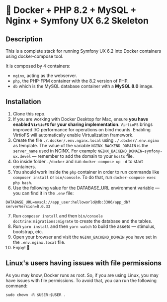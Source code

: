 # 🐳 Docker + PHP 8.2 + MySQL + Nginx + Symfony UX 6.2 Skeleton

## Description
This is a complete stack for running Symfony UX 6.2 into Docker containers using docker-compose tool.

It is composed by 4 containers:
- `nginx`, acting as the webserver.
- `php`, the PHP-FPM container with the 8.2 version of PHP.
- `db` which is the MySQL database container with a **MySQL 8.0** image.

## Installation
1. Clone this repo.
2. If you are working with Docker Desktop for Mac, ensure **you have enabled `VirtioFS` for your sharing implementation**. `VirtioFS` brings improved I/O performance for operations on bind mounts. Enabling VirtioFS will automatically enable Virtualization framework.
3. Create the file `./.docker/.env.nginx.local` using `./.docker/.env.nginx` as template. The value of the variable `NGINX_BACKEND_DOMAIN` is the `server_name` used in NGINX. For example `NGINX_BACKEND_DOMAIN=symfony-ux.devel` — remember to add the domain to your `hosts` file.
4. Go inside folder `./docker` and run `docker-compose up -d` to start containers.
5. You should work inside the `php` container in order to run commands like `composer install` or `bin/console`. To do that, run `docker-compose exec php bash`.
6. Use the following value for the DATABASE_URL environment variable — you can find it in the `.env` file:
```
DATABASE_URL=mysql://app_user:helloworld@db:3306/app_db?serverVersion=8.0.33
```
7. Run `composer install` and then `bin/console doctrine:migrations:migrate` to create the database and the tables.
8. Run `yarn install` and then `yarn watch` to build the assets — stimulus, bootstrap, etc.
9. Open your browser and visit the `NGINX_BACKEND_DOMAIN` you have set in the `.env.nginx.local` file.
10. Enjoy! 🎉

## Linux's users having issues with file permissions
As you may know, Docker runs as root. So, if you are using Linux, you may have issues with file permissions. To avoid that, you can run the following command:

```
sudo chown -R $USER:$USER .
```